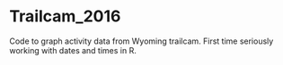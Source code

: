 # Trailcam_2016
Code to graph activity data from Wyoming trailcam. First time seriously working with dates and times in R.
